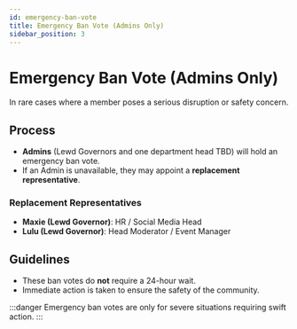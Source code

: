 ```yaml
---
id: emergency-ban-vote
title: Emergency Ban Vote (Admins Only)
sidebar_position: 3
---
```


# Emergency Ban Vote (Admins Only)

In rare cases where a member poses a serious disruption or safety concern.

## Process

- **Admins** (Lewd Governors and one department head TBD) will hold an emergency ban vote.
- If an Admin is unavailable, they may appoint a **replacement representative**.

### Replacement Representatives

- **Maxie (Lewd Governor)**: HR / Social Media Head
- **Lulu (Lewd Governor)**: Head Moderator / Event Manager

## Guidelines

- These ban votes do **not** require a 24-hour wait.
- Immediate action is taken to ensure the safety of the community.

:::danger
Emergency ban votes are only for severe situations requiring swift action.
:::
